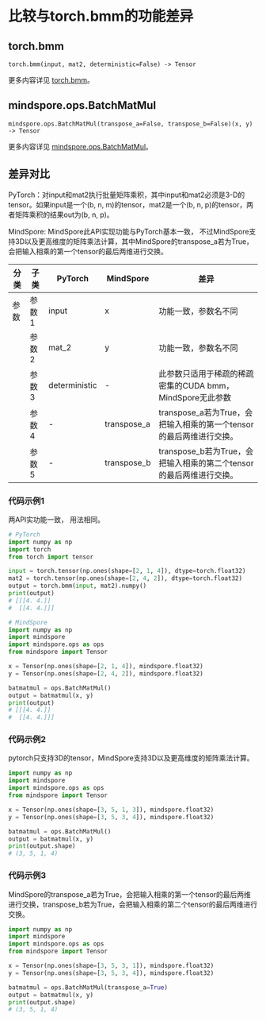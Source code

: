 # 比较与torch.bmm的功能差异

## torch.bmm

```text
torch.bmm(input, mat2, deterministic=False) -> Tensor
```

更多内容详见 [torch.bmm](https://pytorch.org/docs/1.8.1/generated/torch.bmm.html)。

## mindspore.ops.BatchMatMul

```text
mindspore.ops.BatchMatMul(transpose_a=False, transpose_b=False)(x, y) -> Tensor
```

更多内容详见 [mindspore.ops.BatchMatMul](https://mindspore.cn/docs/zh-CN/master/api_python/ops/mindspore.ops.BatchMatMul.html)。

## 差异对比

PyTorch：对input和mat2执行批量矩阵乘积，其中input和mat2必须是3-D的tensor。如果input是一个(b, n, m)的tensor，mat2是一个(b, n, p)的tensor，两者矩阵乘积的结果out为(b, n, p)。

MindSpore: MindSpore此API实现功能与PyTorch基本一致， 不过MindSpore支持3D以及更高维度的矩阵乘法计算，其中MindSpore的transpose_a若为True，会把输入相乘的第一个tensor的最后两维进行交换。

| 分类 | 子类  | PyTorch       | MindSpore   | 差异                                                         |
| ---- | ----- | ------------- | ----------- | ------------------------------------------------------------ |
| 参数 | 参数1 | input         | x           | 功能一致，参数名不同                                         |
|      | 参数2 | mat_2         | y           | 功能一致，参数名不同                                         |
|      | 参数3 | deterministic | -           | 此参数只适用于稀疏的稀疏密集的CUDA bmm，MindSpore无此参数    |
|      | 参数4 | -             | transpose_a | transpose_a若为True，会把输入相乘的第一个tensor的最后两维进行交换。 |
|      | 参数5 | -             | transpose_b | transpose_b若为True，会把输入相乘的第二个tensor的最后两维进行交换。 |

### 代码示例1

两API实功能一致， 用法相同。

```python
# PyTorch
import numpy as np
import torch
from torch import tensor

input = torch.tensor(np.ones(shape=[2, 1, 4]), dtype=torch.float32)
mat2 = torch.tensor(np.ones(shape=[2, 4, 2]), dtype=torch.float32)
output = torch.bmm(input, mat2).numpy()
print(output)
# [[[4. 4.]]
#  [[4. 4.]]]

# MindSpore
import numpy as np
import mindspore
import mindspore.ops as ops
from mindspore import Tensor

x = Tensor(np.ones(shape=[2, 1, 4]), mindspore.float32)
y = Tensor(np.ones(shape=[2, 4, 2]), mindspore.float32)

batmatmul = ops.BatchMatMul()
output = batmatmul(x, y)
print(output)
# [[[4. 4.]]
#  [[4. 4.]]]
```

### 代码示例2

pytorch只支持3D的tensor，MindSpore支持3D以及更高维度的矩阵乘法计算。

```python
import numpy as np
import mindspore
import mindspore.ops as ops
from mindspore import Tensor

x = Tensor(np.ones(shape=[3, 5, 1, 3]), mindspore.float32)
y = Tensor(np.ones(shape=[3, 5, 3, 4]), mindspore.float32)

batmatmul = ops.BatchMatMul()
output = batmatmul(x, y)
print(output.shape)
# (3, 5, 1, 4)
```

### 代码示例3

MindSpore的transpose_a若为True，会把输入相乘的第一个tensor的最后两维进行交换，transpose_b若为True，会把输入相乘的第二个tensor的最后两维进行交换。

```python
import numpy as np
import mindspore
import mindspore.ops as ops
from mindspore import Tensor

x = Tensor(np.ones(shape=[3, 5, 3, 1]), mindspore.float32)
y = Tensor(np.ones(shape=[3, 5, 3, 4]), mindspore.float32)

batmatmul = ops.BatchMatMul(transpose_a=True)
output = batmatmul(x, y)
print(output.shape)
# (3, 5, 1, 4)
```

